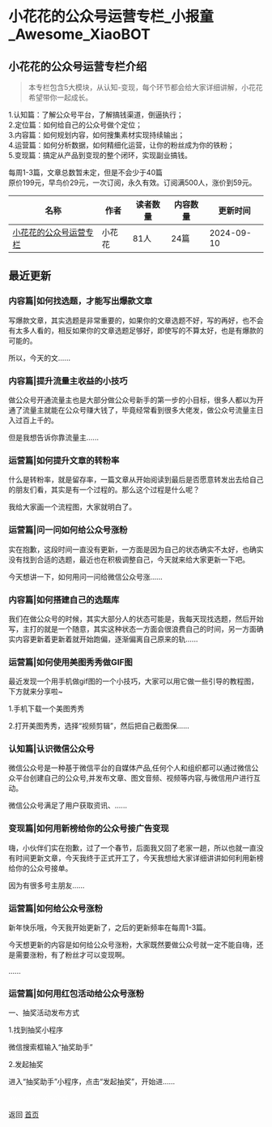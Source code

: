 # 小花花的公众号运营专栏_小报童_Awesome_XiaoBOT

## 小花花的公众号运营专栏介绍
> 本专栏包含5大模块，从认知-变现，每个环节都会给大家详细讲解，小花花希望带你一起成长。    
    
1.认知篇：了解公众号平台，了解搞钱渠道，倒逼执行；    
2.定位篇：如何给自己的公众号做个定位；    
3.内容篇：如何规划内容，如何搜集素材实现持续输出；    
4.运营篇：如何分析数据，如何精细化运营，让你的粉丝成为你的铁粉；    
5.变现篇：搞定从产品到变现的整个闭环，实现副业搞钱。    
    
每周1-3篇，文章总数暂未定，但是不会少于40篇    
原价199元，早鸟价29元，一次订阅，永久有效。订阅满500人，涨价到59元。  
  


|名称|作者|读者数量|内容数量|更新时间|
|---|---|---|---|---|
|[小花花的公众号运营专栏](https://xiaobot.net/p/xiaohuahua?refer=0b133df9-27dc-423b-8101-639049001c13)|小花花|81人|24篇|2024-09-10|

## 最近更新
### 内容篇|如何找选题，才能写出爆款文章

写爆款文章，其实选题是非常重要的，如果你的文章选题不好，写的再好，也不会有太多人看的，相反如果你的文章选题足够好，即使写的不算太好，也是有爆款的可能的。

所以，今天的文......

### 内容篇|提升流量主收益的小技巧

做公众号开通流量主也是大部分做公众号新手的第一步的小目标，很多人都以为开通了流量主就能在公众号赚大钱了，毕竟经常看到很多大佬发，做公众号流量主日入过百上千的。

但是我想告诉你靠流量主......

### 运营篇|如何提升文章的转粉率

什么是转粉率，就是留存率，一篇文章从开始阅读到最后是否愿意转发出去给自己的朋友们看，其实是有一个过程的。那么这个过程是什么呢？

我给大家画一个流程图，大家就明白了。

### 运营篇|问一问如何给公众号涨粉

实在抱歉，这段时间一直没有更新，一方面是因为自己的状态确实不太好，也确实没有找到合适的选题，最近也在积极调整自己，今天就来给大家更新一下吧。

今天想讲一下，如何用问一问给微信公众号涨......

### 内容篇|如何搭建自己的选题库

我们在做公众号的时候，其实大部分人的状态可能是，我每天现找选题，然后开始写，主打的就是一个随意，其实这种状态一方面会很浪费自己的时间，另一方面确实内容更新着更新着就开始跑偏，逐渐偏离自己原来的轨......

### 运营篇|如何使用美图秀秀做GIF图

最近发现一个用手机做gif图的一个小技巧，大家可以用它做一些引导的教程图，下方就来分享啦~

1.手机下载一个美图秀秀

2.打开美图秀秀，选择“视频剪辑”，然后把自己截图保......

### 认知篇|认识微信公众号

微信公众号是一种基于微信平台的自媒体产品,任何个人和组织都可以通过微信公众平台创建自己的公众号,并发布文章、图文音频、视频等内容,与微信用户进行互动。

微信公众号满足了用户获取资讯、......

### 变现篇|如何用新榜给你的公众号接广告变现

嗨，小伙伴们实在抱歉，过了一个春节，后面我又回了老家一趟，所以也就一直没有时间更新文章，今天我终于正式开工了，今天我想给大家详细讲讲如何利用新榜给你的公众号接单。

因为有很多号主朋友......

### 运营篇|如何给公众号涨粉

新年快乐哦，今天我开始更新了，之后的更新频率在每周1-3篇。

今天想更新的内容是如何给公众号涨粉，大家既然要做公众号就一定不能自嗨，还是需要涨粉，有了粉丝才可以变现啊。

......

### 运营篇|如何用红包活动给公众号涨粉

一、抽奖活动发布方式

1.找到抽奖小程序

微信搜索框输入“抽奖助手”

2.发起抽奖

进入“抽奖助手”小程序，点击“发起抽奖”，开始进......


<a href="https://github.com/Reno9527/awesome-xiaobot" style="color: white; text-decoration: none;">awesome-xiaobot</a>

返回 [首页](../README.md)

